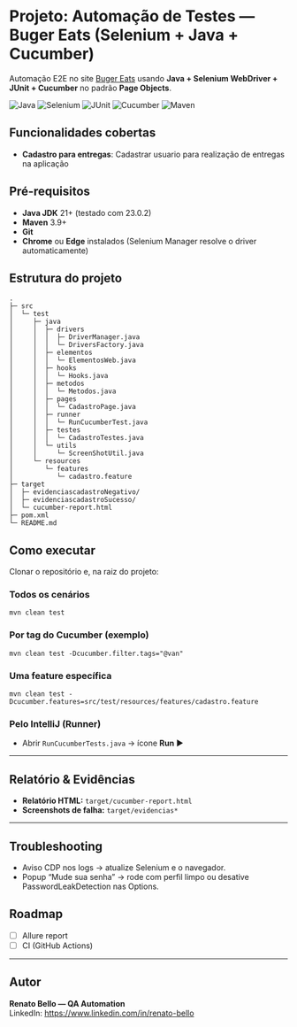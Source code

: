 # Projeto: Automação de Testes — Buger Eats (Selenium + Java + Cucumber)

Automação E2E no site [Buger Eats](https://buger-eats.vercel.app/) usando **Java + Selenium WebDriver + JUnit + Cucumber** no padrão **Page Objects**.

![Java](https://img.shields.io/badge/Java-21%2B-red)
![Selenium](https://img.shields.io/badge/Selenium-4.x-brightgreen)
![JUnit](https://img.shields.io/badge/JUnit-5-blue)
![Cucumber](https://img.shields.io/badge/Cucumber-BDD-23a55a)
![Maven](https://img.shields.io/badge/Build-Maven-lightgrey)

## Funcionalidades cobertas
- **Cadastro para entregas**: Cadastrar usuario para realização de entregas na aplicação


## Pré-requisitos
- **Java JDK** 21+ (testado com 23.0.2)
- **Maven** 3.9+
- **Git**
- **Chrome** ou **Edge** instalados (Selenium Manager resolve o driver automaticamente)

## Estrutura do projeto
```text
.
├─ src
│  └─ test
│     ├─ java
│     │  ├─ drivers
│     │  │  ├─ DriverManager.java
│     │  │  └─ DriversFactory.java
│     │  ├─ elementos
│     │  │  └─ ElementosWeb.java
│     │  ├─ hooks
│     │  │  └─ Hooks.java
│     │  ├─ metodos
│     │  │  └─ Metodos.java
│     │  ├─ pages
│     │  │  └─ CadastroPage.java
│     │  ├─ runner
│     │  │  └─ RunCucumberTest.java
│     │  ├─ testes
│     │  │  └─ CadastroTestes.java
│     │  └─ utils
│     │     └─ ScreenShotUtil.java
│     └─ resources
│        └─ features
│           └─ cadastro.feature
├─ target
│  ├─ evidenciascadastroNegativo/
│  ├─ evidenciascadastroSucesso/
│  └─ cucumber-report.html
├─ pom.xml
└─ README.md
```

## Como executar

Clonar o repositório e, na raiz do projeto:

### Todos os cenários
`mvn clean test`

### Por tag do Cucumber (exemplo)
`mvn clean test -Dcucumber.filter.tags="@van"`

### Uma feature específica
`mvn clean test -Dcucumber.features=src/test/resources/features/cadastro.feature`

### Pelo IntelliJ (Runner)
- Abrir `RunCucumberTests.java` → ícone **Run** ▶️

---

## Relatório & Evidências
- **Relatório HTML:** `target/cucumber-report.html`
- **Screenshots de falha:** `target/evidencias*`

---

## Troubleshooting
- Aviso CDP nos logs → atualize Selenium e o navegador.
- Popup “Mude sua senha” → rode com perfil limpo ou desative PasswordLeakDetection nas Options.

## Roadmap
- [ ] Allure report
- [ ] CI (GitHub Actions)

---

## Autor
**Renato Bello — QA Automation**  
LinkedIn: <https://www.linkedin.com/in/renato-bello>